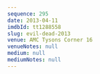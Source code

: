 ```yaml
---
sequence: 295
date: 2013-04-11
imdbId: tt1288558
slug: evil-dead-2013
venue: AMC Tysons Corner 16
venueNotes: null
medium: null
mediumNotes: null
---
```

